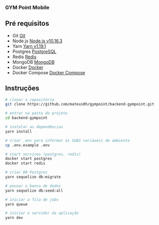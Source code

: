 ### GYM Point Mobile

## Pré requisitos

- Git [Git](https://git-scm.com)
- Node.js [Node.js v10.16.3](https://nodejs.org/)
- Yarn [Yarn v1.19.1](https://yarnpkg.com/)
- Postgres [PostgreSQL](https://www.postgresql.org/)
- Redis [Redis](https://redis.io/)
- MongoDB [MongoDB](https://www.mongodb.com/)
- Docker [Docker](https://www.docker.com/)
- Docker Compose [Docker Compose](https://docs.docker.com/compose/)

## Instruções

```bash
# clonar o repositório
git clone https://github.com/mateus0h/gympoint/backend-gympoint.git

# entrar na pasta do projeto
cd backend-gympoint

# instalar as dependências
yarn install

# criar .env para informar as SUAS variáveis de ambiente
cp .env.example .env

# start services (postgres, redis)
docker start postgres
docker start redis

# criar DB Postgres
yarn sequelize db:migrate

# povoar o banco de dados
yarn sequelize db:seed:all

# iniciar a fila de jobs
yarn queue

# iniciar o servidor da aplicação
yarn dev
```